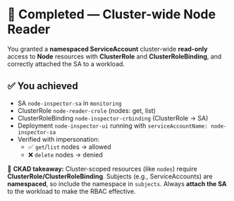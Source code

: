 # 🎉 Completed — Cluster-wide Node Reader

You granted a **namespaced ServiceAccount** cluster-wide **read-only** access to **Node** resources with **ClusterRole** and **ClusterRoleBinding**, and correctly attached the SA to a workload.

## ✅ You achieved
- SA `node-inspector-sa` in `monitoring`
- ClusterRole `node-reader-crole` (nodes: get, list)
- ClusterRoleBinding `node-inspector-crbinding` (ClusterRole → SA)
- Deployment `node-inspector-ui` running with `serviceAccountName: node-inspector-sa`
- Verified with impersonation:
  - ✅ `get`/`list` nodes → allowed
  - ❌ `delete` nodes → denied

🔐 **CKAD takeaway:** Cluster-scoped resources (like `nodes`) require **ClusterRole/ClusterRoleBinding**. Subjects (e.g., ServiceAccounts) are **namespaced**, so include the namespace in `subjects`. Always **attach the SA** to the workload to make the RBAC effective.
